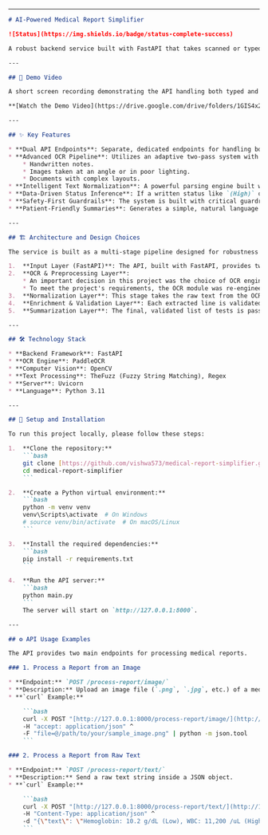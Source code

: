 -----

````markdown
# AI-Powered Medical Report Simplifier

![Status](https://img.shields.io/badge/status-complete-success)

A robust backend service built with FastAPI that takes scanned or typed medical reports and transforms them into structured, patient-friendly JSON summaries. This project uses a sophisticated OCR pipeline to handle real-world images, including handwritten and angled documents, and employs a rule-based system to ensure the final output is accurate and trustworthy.

---

## 🎥 Demo Video

A short screen recording demonstrating the API handling both typed and handwritten reports via image and text endpoints.

**[Watch the Demo Video](https://drive.google.com/drive/folders/1GIS4x2-1XhdndGpleBycNVuGihPluJDh?usp=drive_link)**

---

## ✨ Key Features

* **Dual API Endpoints**: Separate, dedicated endpoints for handling both **image uploads** (`/process-report/image/`) and **raw text** submissions (`/process-report/text/`).
* **Advanced OCR Pipeline**: Utilizes an adaptive two-pass system with **PaddleOCR** and **OpenCV** to achieve high accuracy on challenging inputs, including:
    * Handwritten notes.
    * Images taken at an angle or in poor lighting.
    * Documents with complex layouts.
* **Intelligent Text Normalization**: A powerful parsing engine built with **Regex** and **Fuzzy String Matching** (`thefuzz`) that cleans and structures messy OCR output. It automatically corrects common typos in test names and handles various data formats.
* **Data-Driven Status Inference**: If a written status like `(High)` or `(Low)` is missing, the service intelligently derives the status by comparing the numerical value to the reference ranges stored in its internal knowledge base.
* **Safety-First Guardrails**: The system is built with critical guardrails to ensure reliability. It safely rejects tests with unrecognizable units or ambiguous data, prioritizing trustworthy output over completeness.
* **Patient-Friendly Summaries**: Generates a simple, natural language summary of abnormal results and provides clear explanations for each test, making complex medical data easy to understand.

---

## 🏗️ Architecture and Design Choices

The service is built as a multi-stage pipeline designed for robustness and accuracy.

1.  **Input Layer (FastAPI)**: The API, built with FastAPI, provides two distinct endpoints for image and text input, ensuring clear and validated entry points.
2.  **OCR & Preprocessing Layer**:
    * An important decision in this project was the choice of OCR engine. The initial prototype was developed using the **Tesseract OCR engine**. However, during testing against challenging real-world inputs, its limitations in accuracy became apparent.
    * To meet the project's requirements, the OCR module was re-engineered using **PaddleOCR**. Its modern models, combined with a custom **OpenCV** preprocessing pipeline (for binarization and perspective correction), delivered significantly higher accuracy on both printed and handwritten text.
3.  **Normalization Layer**: This stage takes the raw text from the OCR. A robust `re.finditer` pattern extracts all potential test strings, handling single-line, multi-line, and comma-separated formats.
4.  **Enrichment & Validation Layer**: Each extracted line is validated against the internal **Knowledge Base**. Test names are corrected using fuzzy matching, units are sanitized and validated, and the status is determined (either from the text or derived from the value). This rule-based approach was chosen to guarantee safety and adhere to the project's **"no hallucination"** requirement.
5.  **Summarization Layer**: The final, validated list of tests is passed to a summarizer that generates a patient-friendly summary and explanations based on the pre-defined templates in the knowledge base.

---

## 🛠️ Technology Stack

* **Backend Framework**: FastAPI
* **OCR Engine**: PaddleOCR
* **Computer Vision**: OpenCV
* **Text Processing**: TheFuzz (Fuzzy String Matching), Regex
* **Server**: Uvicorn
* **Language**: Python 3.11

---

## 🚀 Setup and Installation

To run this project locally, please follow these steps:

1.  **Clone the repository:**
    ```bash
    git clone [https://github.com/vishwa573/medical-report-simplifier.git](https://github.com/vishwa573/medical-report-simplifier.git)
    cd medical-report-simplifier
    ```

2.  **Create a Python virtual environment:**
    ```bash
    python -m venv venv
    venv\Scripts\activate  # On Windows
    # source venv/bin/activate  # On macOS/Linux
    ```

3.  **Install the required dependencies:**
    ```bash
    pip install -r requirements.txt
    ```

4.  **Run the API server:**
    ```bash
    python main.py
    ```
    The server will start on `http://127.0.0.1:8000`.

---

## ⚙️ API Usage Examples

The API provides two main endpoints for processing medical reports.

### 1. Process a Report from an Image

* **Endpoint:** `POST /process-report/image/`
* **Description:** Upload an image file (`.png`, `.jpg`, etc.) of a medical report.
* **`curl` Example:**

    ```bash
    curl -X POST "[http://127.0.0.1:8000/process-report/image/](http://127.0.0.1:8000/process-report/image/)" ^
    -H "accept: application/json" ^
    -F "file=@/path/to/your/sample_image.png" | python -m json.tool
    ```

### 2. Process a Report from Raw Text

* **Endpoint:** `POST /process-report/text/`
* **Description:** Send a raw text string inside a JSON object.
* **`curl` Example:**

    ```bash
    curl -X POST "[http://127.0.0.1:8000/process-report/text/](http://127.0.0.1:8000/process-report/text/)" ^
    -H "Content-Type: application/json" ^
    -d "{\"text\": \"Hemoglobin: 10.2 g/dL (Low), WBC: 11,200 /uL (High)\"}" | python -m json.tool
    ```
````
